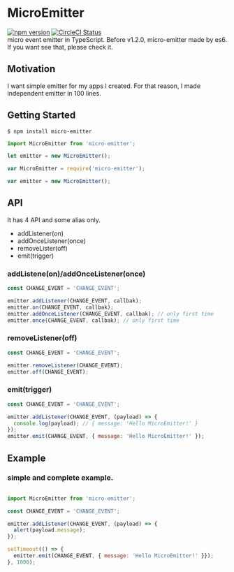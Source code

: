 # MicroEmitter
[![npm version](https://badge.fury.io/js/micro-emitter.svg)](https://badge.fury.io/js/micro-emitter)
[![CircleCI Status](https://img.shields.io/circleci/project/khirayama/micro-emitter/master.svg?style=flat&label=circle)](https://circleci.com/gh/khirayama/micro-emitter)  
micro event emitter in TypeScript.
Before v1.2.0, micro-emitter made by es6. If you want see that, please check it.

## Motivation
I want simple emitter for my apps I created. For that reason, I made independent emitter in 100 lines.

## Getting Started

```
$ npm install micro-emitter
```

```javascript
import MicroEmitter from 'micro-emitter';

let emitter = new MicroEmitter();
```

```javascript
var MicroEmitter = require('micro-emitter');

var emitter = new MicroEmitter();
```

## API
It has 4 API and some alias only.

- addListener(on)
- addOnceListener(once)
- removeLister(off)
- emit(trigger)


### addListene(on)/addOnceListener(once)

```javascript
const CHANGE_EVENT = 'CHANGE_EVENT';

emitter.addListener(CHANGE_EVENT, callbak);
emitter.on(CHANGE_EVENT, callbak);
emitter.addOnceListener(CHANGE_EVENT, callbak); // only first time
emitter.once(CHANGE_EVENT, callbak); // only first time
```

### removeListener(off)

```javascript
const CHANGE_EVENT = 'CHANGE_EVENT';

emitter.removeListener(CHANGE_EVENT);
emitter.off(CHANGE_EVENT);
```

### emit(trigger)

```javascript
const CHANGE_EVENT = 'CHANGE_EVENT';

emitter.addListener(CHANGE_EVENT, (payload) => {
  console.log(payload); // { message: 'Hello MicroEmitter!' }
});
emitter.emit(CHANGE_EVENT, { message: 'Hello MicroEmitter!' });
```

## Example

### simple and complete example.

```javascript

import MicroEmitter from 'micro-emitter';

const CHANGE_EVENT = 'CHANGE_EVENT';

emitter.addListener(CHANGE_EVENT, (payload) => {
  alert(payload.message);
});

setTimeout(() => {
  emitter.emit(CHANGE_EVENT, { message: 'Hello MicroEmitter!' }});
}, 1000);

```

